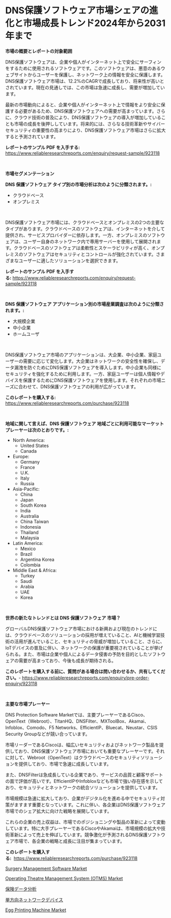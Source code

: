 <p><h1>DNS保護ソフトウェア市場シェアの進化と市場成長トレンド2024年から2031年まで</h1></p><p><strong>市場の概要とレポートの対象範囲</strong></p>
<p><p>DNS保護ソフトウェアは、企業や個人がインターネット上で安全にサーフィンをするために使用されるソフトウェアです。このソフトウェアは、悪意のあるウェブサイトからユーザーを保護し、ネットワーク上の情報を安全に保護します。DNS保護ソフトウェア市場は、12.2%のCAGRで成長しており、将来性が高いとされています。現在の見通しでは、この市場は急速に成長し、需要が増加しています。</p><p>最新の市場動向によると、企業や個人がインターネット上で情報をより安全に保護する必要があるため、DNS保護ソフトウェアへの需要が高まっています。さらに、クラウド技術の普及により、DNS保護ソフトウェアの導入が増加していることも市場の成長を後押ししています。将来的には、さらなる技術革新やサイバーセキュリティの重要性の高まりにより、DNS保護ソフトウェア市場はさらに拡大すると予測されています。</p></p>
<p><strong>レポートのサンプル PDF を入手する:</strong> <a href="https://www.reliableresearchreports.com/enquiry/request-sample/923118">https://www.reliableresearchreports.com/enquiry/request-sample/923118</a></p>
<p>&nbsp;</p>
<p><strong>市場セグメンテーション</strong></p>
<p><strong>DNS 保護ソフトウェア タイプ別の市場分析は次のように分類されます。:</strong></p>
<p><ul><li>クラウドベース</li><li>オンプレミス</li></ul></p>
<p>&nbsp;</p>
<p><p>DNS保護ソフトウェア市場には、クラウドベースとオンプレミスの2つの主要なタイプがあります。クラウドベースのソフトウェアは、インターネットを介して提供され、サービスプロバイダーに依存します。一方、オンプレミスのソフトウェアは、ユーザー自身のネットワーク内で専用サーバーを使用して展開されます。クラウドベースのソフトウェアは柔軟性とスケーラビリティが高く、オンプレミスのソフトウェアはセキュリティとコントロールが強化されています。さまざまなユーザーに適したソリューションを選択できます。</p></p>
<p><strong>レポートのサンプル PDF を入手する:</strong>&nbsp;<a href="https://www.reliableresearchreports.com/enquiry/request-sample/923118">https://www.reliableresearchreports.com/enquiry/request-sample/923118</a></p>
<p>&nbsp;</p>
<p><strong> DNS 保護ソフトウェア アプリケーション別の市場産業調査は次のように分類されます。:</strong></p>
<p><ul><li>大規模企業</li><li>中小企業</li><li>ホームユーザ</li></ul></p>
<p>&nbsp;</p>
<p><p>DNS保護ソフトウェア市場のアプリケーションは、大企業、中小企業、家庭ユーザーの需要に応じて変化します。大企業はネットワークの安全性を確保し、データ漏洩を防ぐためにDNS保護ソフトウェアを導入します。中小企業も同様にセキュリティを強化するために利用します。一方、家庭ユーザーは個人情報やデバイスを保護するためにDNS保護ソフトウェアを使用します。それぞれの市場ニーズに合わせて、DNS保護ソフトウェアの利用が広がっています。</p></p>
<p><strong>このレポートを購入する:</strong>&nbsp; <a href="https://www.reliableresearchreports.com/purchase/923118">https://www.reliableresearchreports.com/purchase/923118</a></p>
<p>&nbsp;</p>
<p><strong>地域に関して言えば、DNS 保護ソフトウェア 地域ごとに利用可能なマーケットプレーヤーは次のとおりです。:</strong></p>
<p><ul>
    <li>
        North America:
        <ul>
            <li>United States</li>
            <li>Canada</li>
        </ul>
    </li>
    <li>
        Europe:
        <ul>
            <li>Germany</li>
            <li>France</li>
            <li>U.K.</li>
            <li>Italy</li>
            <li>Russia</li>
        </ul>
    </li>
    <li>
        Asia-Pacific:
        <ul>
            <li>China</li>
            <li>Japan</li>
            <li>South Korea</li>
            <li>India</li>
            <li>Australia</li>
            <li>China Taiwan</li>
            <li>Indonesia</li>
            <li>Thailand</li>
            <li>Malaysia</li>
        </ul>
    </li>
    <li>
        Latin America:
        <ul>
            <li>Mexico</li>
            <li>Brazil</li>
            <li>Argentina Korea</li>
            <li>Colombia</li>
        </ul>
    </li>
    <li>
        Middle East & Africa:
        <ul>
            <li>Turkey</li>
            <li>Saudi</li>
            <li>Arabia</li>
            <li>UAE</li>
            <li>Korea</li>
        </ul>
    </li>
    </ul></p>
<p>&nbsp;</p>
<p><strong>世界の新たなトレンドとは DNS 保護ソフトウェア 市場？</strong></p>
<p><p>グローバルDNS保護ソフトウェア市場における新興および現在のトレンドには、クラウドベースのソリューションの採用が増えていること、AIと機械学習技術の活用が進んでいること、セキュリティの脅威が増加していること、さらに、IoTデバイスの普及に伴い、ネットワークの保護が重要視されていることが挙げられる。また、市場は企業や個人によるデータ侵害の予防を目的としたソフトウェアの需要が高まっており、今後も成長が期待される。</p></p>
<p><strong>このレポートを購入する前に、質問がある場合は問い合わせるか、共有してください。</strong>- <a href="https://www.reliableresearchreports.com/enquiry/pre-order-enquiry/923118">https://www.reliableresearchreports.com/enquiry/pre-order-enquiry/923118</a></p>
<p>&nbsp;</p>
<p><strong>主要な市場プレーヤー</strong></p>
<p><p>DNS Protection Software Marketでは、主要プレーヤーであるCisco、OpenText（Webroot）、TitanHQ、DNSFilter、MXToolBox、Akamai、Infoblox、Comodo、F5 Networks、EfficientIP、Bluecat、Neustar、CSIS Security Groupなどが競い合っています。</p><p>市場リーダーであるCiscoは、幅広いセキュリティおよびネットワーク製品を提供しており、DNS保護ソフトウェア市場においても重要なプレーヤーです。それに対して、Webroot（OpenText）はクラウドベースのセキュリティソリューションを提供しており、市場で急速に成長しています。</p><p>また、DNSFilterは急成長している企業であり、サービスの品質と顧客サポートの面で評価が高いです。EfficientIPやInfobloxなども市場で強い存在感を示しており、セキュリティとネットワークの統合ソリューションを提供しています。</p><p>市場規模は急速に拡大しており、企業がデジタル化を進める中でセキュリティ対策がますます重要となっています。これに伴い、各企業はDNS保護ソフトウェア市場でのシェア拡大に向けた戦略を展開しています。</p><p>これらの企業の売上収益は、市場でのポジショニングや製品の革新によって変動しています。特に大手プレーヤーであるCiscoやAkamaiは、市場規模の拡大や技術革新によって売上を伸ばしています。競争激化が予測されるDNS保護ソフトウェア市場で、各企業の戦略と成長に注目が集まっています。</p></p>
<p><strong>このレポートを購入する:</strong>&nbsp;&nbsp;<a href="https://www.reliableresearchreports.com/purchase/923118">https://www.reliableresearchreports.com/purchase/923118</a></p>
<p><p><a href="https://github.com/yoshih12/Market-Research-Report-List-2/blob/main/surgery-management-software-market.md">Surgery Management Software Market</a></p><p><a href="https://github.com/castoriffic/Market-Research-Report-List-3/blob/main/operating-theatre-management-system-otms-market.md">Operating Theatre Management System (OTMS) Market</a></p><p><a href="https://github.com/lababdou/Market-Research-Report-List-2/blob/main/5896200182690.md">保険データ分析</a></p><p><a href="https://github.com/mohamedbakry57/Market-Research-Report-List-2/blob/main/9850218182689.md">単方向ネットワークデバイス</a></p><p><a href="https://issuu.com/reportprime-2/docs/egg-printing-machine-market-size-2030.pptx">Egg Printing Machine Market</a></p></p>
